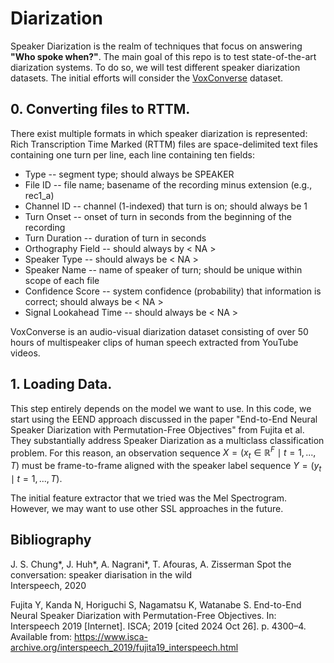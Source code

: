 # Diarization
Speaker Diarization is the realm of techniques that focus on answering **"Who spoke when?"**. The main goal of this repo is to test state-of-the-art diarization systems. To do so, we will test different speaker diarization datasets. The initial efforts will consider the [VoxConverse](https://www.robots.ox.ac.uk/~vgg/data/voxconverse/) dataset.

## 0. Converting files to RTTM.
There exist multiple formats in which speaker diarization is represented:
Rich Transcription Time Marked (RTTM) files are space-delimited text files containing one turn per line, each line containing ten fields:

* Type -- segment type; should always be SPEAKER
* File ID -- file name; basename of the recording minus extension (e.g., rec1_a)
* Channel ID -- channel (1-indexed) that turn is on; should always be 1
* Turn Onset -- onset of turn in seconds from the beginning of the recording
* Turn Duration -- duration of turn in seconds
* Orthography Field -- should always by < NA >
* Speaker Type -- should always be < NA >
* Speaker Name -- name of speaker of turn; should be unique within scope of each file
* Confidence Score -- system confidence (probability) that information is correct; should always be < NA >
* Signal Lookahead Time -- should always be < NA >

VoxConverse is an audio-visual diarization dataset consisting of over 50 hours of multispeaker clips of human speech extracted from YouTube videos. 

## 1. Loading Data.
This step entirely depends on the model we want to use. In this code, we start using the EEND approach discussed in the paper "End-to-End Neural Speaker Diarization with Permutation-Free Objectives" from Fujita et al. They substantially address Speaker Diarization as a multiclass classification problem. For this reason, an observation sequence $X = \left(x_t\in\mathbb{R}^F \mid t =1,...,T\right)$ must be frame-to-frame aligned with the speaker label sequence $Y=(y_t \mid t=1,...,T)$.

The initial feature extractor that we tried was the Mel Spectrogram. However, we may want to use other SSL approaches in the future.

## Bibliography
J. S. Chung*, J. Huh*, A. Nagrani*, T. Afouras, A. Zisserman
Spot the conversation: speaker diarisation in the wild  
Interspeech, 2020

Fujita Y, Kanda N, Horiguchi S, Nagamatsu K, Watanabe S. End-to-End Neural Speaker Diarization with Permutation-Free Objectives. In: Interspeech 2019 [Internet]. ISCA; 2019 [cited 2024 Oct 26]. p. 4300–4. Available from: https://www.isca-archive.org/interspeech_2019/fujita19_interspeech.html
